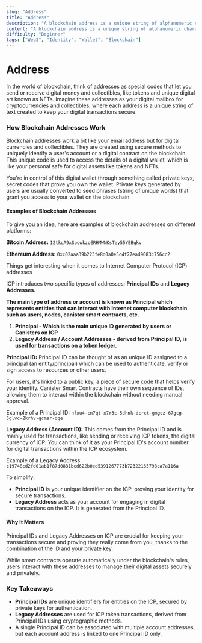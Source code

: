 ```yaml
---
slug: "Address"
title: "Address"
description: "A blockchain address is a unique string of alphanumeric characters that serves as an identifier for sending and receiving digital assets on a blockchain network"
content: "A blockchain address is a unique string of alphanumeric characters that serves as an identifier for sending and receiving digital assets on a blockchain network. Derived from a user's public key, it ensures that transactions are directed to the correct recipient securely and transparently within the decentralized ledger system."
difficulty: "Beginner"
tags: ["Web3", "Identity", "Wallet", "Blockchain"]
---
```


# Address

In the world of blockchain, think of addresses as special codes that let you send or receive digital money and collectibles, like tokens and unique digital art known as NFTs. Imagine these addresses as your digital mailbox for cryptocurrencies and collectibles, where each address is a unique string of text created to keep your digital transactions secure.

### How Blockchain Addresses Work

Blockchain addresses work a bit like your email address but for digital currencies and collectibles. They are created using secure methods to uniquely identify a user's account or a digital contract on the blockchain. This unique code is used to access the details of a digital wallet, which is like your personal safe for digital assets like tokens and NFTs.

You're in control of this digital wallet through something called private keys, secret codes that prove you own the wallet. Private keys generated by users are usually converted to seed phrases (string of unique words) that grant you access to your wallet on the blockchain.

#### Examples of Blockchain Addresses

To give you an idea, here are examples of blockchain addresses on different platforms:

**Bitcoin Address:** `12tkqA9xSoowkzoERHMWNKsTey55YEBqkv`

**Ethereum Address:** `0xc02aaa39b223fe8d0a0e5c4f27ead9083c756cc2`

Things get interesting when it comes to Internet Computer Protocol (ICP) addresses

ICP introduces two specific types of addresses: **Principal IDs** and **Legacy Addresses.**

**The main type of address or account is known as Principal which represents entities that can interact with Internet computer blockchain such as users, nodes, canister smart contracts, etc.**

1. **Principal - Which is the main unique ID generated by users or Canisters on ICP**
2. **Legacy Address / Account Addresses - derived from Principal ID, is used for transactions on a token ledger.**

**Principal ID:** Principal ID can be thought of as an unique ID assigned to a principal (an entity/principal) which can be used to authenticate, verify or sign access to resources or other users.

For users, it's linked to a public key, a piece of secure code that helps verify your identity. Canister Smart Contracts have their own sequence of IDs, allowing them to interact within the blockchain without needing manual approval.

Example of a Principal ID: `nfxu4-cn7qt-x7r3c-5dhnk-dcrct-gmgoz-67gcg-5glvc-2krhv-gcmsr-qqe`

**Legacy Address (Account ID):** This comes from the Principal ID and is mainly used for transactions, like sending or receiving ICP tokens, the digital currency of ICP. You can think of it as your Principal ID's account number for digital transactions within the ICP ecosystem.

Example of a Legacy Address: `c19748cd2fd01ab1f87d0831bcd622b0ed5391267773b72322165798ca7a116a`

To simplify:

- **Principal ID** is your unique identifier on the ICP, proving your identity for secure transactions.
- **Legacy Address** acts as your account for engaging in digital transactions on the ICP. It is generated from the Principal ID.

#### Why It Matters

Principal IDs and Legacy Addresses on ICP are crucial for keeping your transactions secure and proving they really come from you, thanks to the combination of the ID and your private key.

While smart contracts operate automatically under the blockchain's rules, users interact with these addresses to manage their digital assets securely and privately.

### Key Takeaways

- **Principal IDs** are unique identifiers for entities on the ICP, secured by private keys for authentication.
- **Legacy Addresses** are used for ICP token transactions, derived from Principal IDs using cryptographic methods.
- A single Principal ID can be associated with multiple account addresses, but each account address is linked to one Principal ID only.
